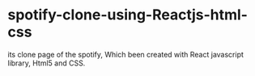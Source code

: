 # spotify-clone-using-Reactjs-html-css

its clone page of the spotify, Which been created with React javascript library, Html5 and CSS. 
